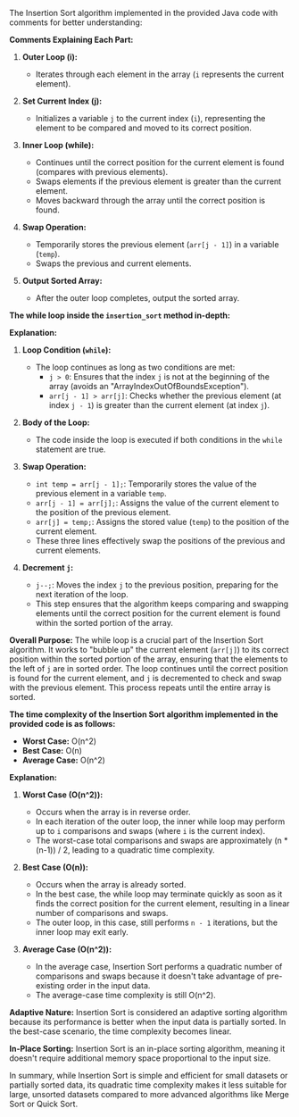 The Insertion Sort algorithm implemented in the provided Java code with comments for better understanding:

**Comments Explaining Each Part:**

1. **Outer Loop (i):**

   - Iterates through each element in the array (`i` represents the current element).

2. **Set Current Index (j):**

   - Initializes a variable `j` to the current index (`i`), representing the element to be compared and moved to its correct position.

3. **Inner Loop (while):**

   - Continues until the correct position for the current element is found (compares with previous elements).
   - Swaps elements if the previous element is greater than the current element.
   - Moves backward through the array until the correct position is found.

4. **Swap Operation:**

   - Temporarily stores the previous element (`arr[j - 1]`) in a variable (`temp`).
   - Swaps the previous and current elements.

5. **Output Sorted Array:**
   - After the outer loop completes, output the sorted array.

**The while loop inside the `insertion_sort` method in-depth:**

**Explanation:**

1. **Loop Condition (`while`):**

   - The loop continues as long as two conditions are met:
     - `j > 0`: Ensures that the index `j` is not at the beginning of the array (avoids an "ArrayIndexOutOfBoundsException").
     - `arr[j - 1] > arr[j]`: Checks whether the previous element (at index `j - 1`) is greater than the current element (at index `j`).

2. **Body of the Loop:**

   - The code inside the loop is executed if both conditions in the `while` statement are true.

3. **Swap Operation:**

   - `int temp = arr[j - 1];`: Temporarily stores the value of the previous element in a variable `temp`.
   - `arr[j - 1] = arr[j];`: Assigns the value of the current element to the position of the previous element.
   - `arr[j] = temp;`: Assigns the stored value (`temp`) to the position of the current element.
   - These three lines effectively swap the positions of the previous and current elements.

4. **Decrement `j`:**
   - `j--;`: Moves the index `j` to the previous position, preparing for the next iteration of the loop.
   - This step ensures that the algorithm keeps comparing and swapping elements until the correct position for the current element is found within the sorted portion of the array.

**Overall Purpose:**
The while loop is a crucial part of the Insertion Sort algorithm. It works to "bubble up" the current element (`arr[j]`) to its correct position within the sorted portion of the array, ensuring that the elements to the left of `j` are in sorted order. The loop continues until the correct position is found for the current element, and `j` is decremented to check and swap with the previous element. This process repeats until the entire array is sorted.

**The time complexity of the Insertion Sort algorithm implemented in the provided code is as follows:**

- **Worst Case:** O(n^2)
- **Best Case:** O(n)
- **Average Case:** O(n^2)

**Explanation:**

1. **Worst Case (O(n^2)):**

   - Occurs when the array is in reverse order.
   - In each iteration of the outer loop, the inner while loop may perform up to `i` comparisons and swaps (where `i` is the current index).
   - The worst-case total comparisons and swaps are approximately (n \* (n-1)) / 2, leading to a quadratic time complexity.

2. **Best Case (O(n)):**

   - Occurs when the array is already sorted.
   - In the best case, the while loop may terminate quickly as soon as it finds the correct position for the current element, resulting in a linear number of comparisons and swaps.
   - The outer loop, in this case, still performs `n - 1` iterations, but the inner loop may exit early.

3. **Average Case (O(n^2)):**
   - In the average case, Insertion Sort performs a quadratic number of comparisons and swaps because it doesn't take advantage of pre-existing order in the input data.
   - The average-case time complexity is still O(n^2).

**Adaptive Nature:**
Insertion Sort is considered an adaptive sorting algorithm because its performance is better when the input data is partially sorted. In the best-case scenario, the time complexity becomes linear.

**In-Place Sorting:**
Insertion Sort is an in-place sorting algorithm, meaning it doesn't require additional memory space proportional to the input size.

In summary, while Insertion Sort is simple and efficient for small datasets or partially sorted data, its quadratic time complexity makes it less suitable for large, unsorted datasets compared to more advanced algorithms like Merge Sort or Quick Sort.
